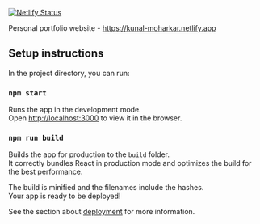 [![Netlify Status](https://api.netlify.com/api/v1/badges/788d9dc3-6dbf-4f44-9b49-8d832695aac7/deploy-status)](https://app.netlify.com/sites/kunal-moharkar/deploys)

Personal portfolio website - https://kunal-moharkar.netlify.app

## Setup instructions

In the project directory, you can run:

### `npm start`

Runs the app in the development mode.<br />
Open [http://localhost:3000](http://localhost:3000) to view it in the browser.


### `npm run build`

Builds the app for production to the `build` folder.<br />
It correctly bundles React in production mode and optimizes the build for the best performance.

The build is minified and the filenames include the hashes.<br />
Your app is ready to be deployed!

See the section about [deployment](https://facebook.github.io/create-react-app/docs/deployment) for more information.

